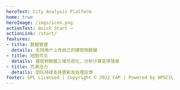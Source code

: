 ```yaml
---
heroText: City Analysis Platform
home: true
heroImage: /imgs/icon.png
actionText: Quick Start →
actionLink: /start/
features:
- title: 数据管理
  details: 支持用户上传自己的建筑物数据
- title: 地图可见
  details: 建筑物数据三维可视化，分析计算变得简单
- title: 充满活力
  details: 团队持续支持更新及处理反馈
footer: GPL Licensed | Copyright © 2022 CAP | Powered by HPSCIL
---
```

